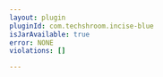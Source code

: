 ```yaml
---
layout: plugin
pluginId: com.techshroom.incise-blue
isJarAvailable: true
error: NONE
violations: []

---
```

